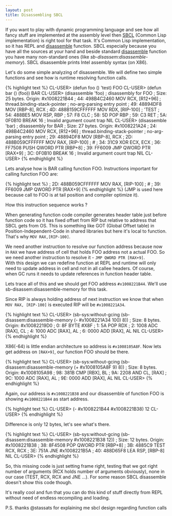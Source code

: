 ```yaml
---
layout: post
title: Disassembling SBCL
---
```


If you want to play with dynamic programming language and see how all fancy stuff are implemented at the assembly level then [SBCL](http://www.sbcl.org) (Common Lisp implementation) is right tool for that task.
It's Common Lisp implementation, so it has REPL and [disassemble](http://clhs.lisp.se/Body/f_disass.htm) function.
SBCL especially because you have all the sources at your hand and beside standard [disassemble](http://clhs.lisp.se/Body/f_disass.htm) function you have many non-standard ones (like <em>sb-disassem:disassemble-memory</em>).
SBCL disassemble prints Intel assembly syntax (on X86).

Let's do some simple analyzing of disassemble. 
We will define two simple functions and see how is runtime resolving function calls.

{% highlight text %}
CL-USER> (defun foo () 'test)
FOO
CL-USER> (defun bar () (foo))
BAR
CL-USER> (disassemble 'foo)
; disassembly for FOO
; Size: 25 bytes. Origin: #x1008221B44
; 44:       498B4C2460       MOV RCX, [R12+96]                ; thread.binding-stack-pointer
                                                              ; no-arg-parsing entry point
; 49:       48894DF8         MOV [RBP-8], RCX
; 4D:       488B159CFFFFFF   MOV RDX, [RIP-100]               ; 'TEST
; 54:       488BE5           MOV RSP, RBP
; 57:       F8               CLC
; 58:       5D               POP RBP
; 59:       C3               RET
; 5A:       0F0B10           BREAK 16                         ; Invalid argument count trap
NIL
CL-USER> (disassemble 'bar)
; disassembly for BAR
; Size: 27 bytes. Origin: #x1008221A24
; 24:       498B4C2460       MOV RCX, [R12+96]                ; thread.binding-stack-pointer
                                                              ; no-arg-parsing entry point
; 29:       48894DF8         MOV [RBP-8], RCX
; 2D:       488B059CFFFFFF   MOV RAX, [RIP-100]               ; #<FDEFINITION for FOO>
; 34:       31C9             XOR ECX, ECX
; 36:       FF7508           PUSH QWORD PTR [RBP+8]
; 39:       FF6009           JMP QWORD PTR [RAX+9]
; 3C:       0F0B10           BREAK 16                         ; Invalid argument count trap
NIL
CL-USER>
{% endhighlight %}

Lets analyse how is BAR calling function FOO.
Instructions important for calling function FOO are:

{% highlight text %}
; 2D:       488B059CFFFFFF   MOV RAX, [RIP-100]               ; #<FDEFINITION for FOO>
; 39:       FF6009           JMP QWORD PTR [RAX+9]
{% endhighlight %}
(JMP is used here because call to FOO is at tail position and compiler optimize it).

How this instruction sequence works ?

When generating function code compiler generates header table just before function code so it has fixed offset from RIP but relative to address that SBCL gets from OS. This is something like GOT (Global Offset table) in Position-Independent-Code in shared libraries but here it's local to function.
That's why <code>MOV RAX,[RIP-100]</code>.

We need another instruction to resolve our function address because now in <code>RAX</code> we have address of cell that holds FOO address not a actual FOO.
So we need another instruction to resolve it - <code>JMP QWORD PTR [RAX+9]</code>.<br>
With this design we can redefine function at REPL and runtime will only need to update address in cell and not in all callee headers.
Of course, when GC runs it needs to update references in function header table.

Lets trace all of this and we should get FOO address <code>#x1008221B44</code>.
We'll use sb-disassem:disassemble-memory for this task.
 
Since RIP is always holding address of next instruction we know that when <code>MOV RAX, [RIP-100]</code> is executed RIP will be <code>#x1008221A34</code>.

{% highlight text %}
CL-USER> (sb-sys:without-gcing (sb-disassem:disassemble-memory (- #x1008221A34 100) 8))
; Size: 8 bytes. Origin: #x10082219D0
; 0:       8F               BYTE #X8F
; 1:       5A               POP RDX
; 2:       1008             ADC [RAX], CL
; 4:       1000             ADC [RAX], AL
; 6:       0000             ADD [RAX], AL
NIL
CL-USER>
{% endhighlight %}

X86(-64) is little endian architecture so address is <code>#x1008105A8F</code>.
Now lets get address on <code>[RAX+9]</code>, our function FOO should be there.

{% highlight text %}
CL-USER> (sb-sys:without-gcing (sb-disassem:disassemble-memory (+ #x1008105A8F 9) 8))
; Size: 8 bytes. Origin: #x1008105A98
; 98:       381B             CMP [RBX], BL
; 9A:       2208             AND CL, [RAX]
; 9C:       1000             ADC [RAX], AL
; 9E:       0000             ADD [RAX], AL
NIL
CL-USER>
{% endhighlight %}

Again, our address is <code>#x1008221B38</code> and our disassemble of function FOO
is showing <code>#x1008221B44</code> as start address.

{% highlight text %}
CL-USER> (- #x1008221B44 #x1008221B38)
12
CL-USER>
{% endhighlight %}

Difference is only 12 bytes, let's see what's there.

{% highlight text %}
CL-USER> (sb-sys:without-gcing (sb-disassem:disassemble-memory #x1008221B38 12))
; Size: 12 bytes. Origin: #x1008221B38
; 38:       8F4508           POP QWORD PTR [RBP+8]
; 3B:       4885C9           TEST RCX, RCX
; 3E:       751A             JNE #x1008221B5A
; 40:       488D65F8         LEA RSP, [RBP-8]
NIL
CL-USER>
{% endhighlight %}

So, this missing code is just setting frame right, testing that we got
right number of arguments (RCX holds number of arguments obviously),
none in our case (TEST, RCX, RCX and JNE ...).
For some reason SBCL disassemble doesn't show this code though.

It's really cool and fun that you can do this kind of stuff directly from
REPL without need of endless recompiling and loading. 

P.S. thanks @stassats for explaining me sbcl design regarding function calls 
